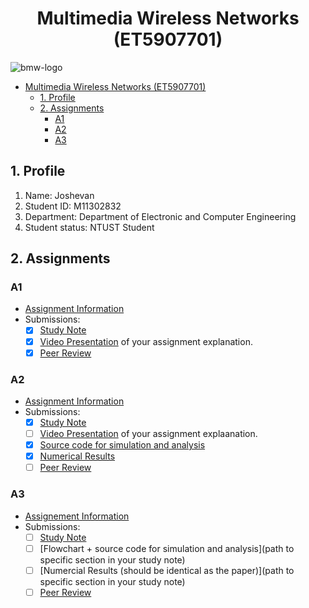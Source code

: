 # <center>Multimedia Wireless Networks (ET5907701)</center>

![bmw-logo](./assets/lab-logo.jpg)

- [Multimedia Wireless Networks (ET5907701)](#multimedia-wireless-networks-et5907701)
  - [1. Profile](#1-profile)
  - [2. Assignments](#2-assignments)
    - [A1](#a1)
    - [A2](#a2)
    - [A3](#a3)

## 1. Profile

1. Name: Joshevan
2. Student ID: M11302832
3. Department: Department of Electronic and Computer Engineering
4. Student status: NTUST Student

## 2. Assignments

### A1

- [Assignment Information](https://github.com/bmw-ece-ntust/multimedia-wireless-network?tab=readme-ov-file#a1-deadline-35-0800-am)
- Submissions:
  - [x] [Study Note](notes/a1-m11302832-Joshevan.md)
  - [x] [Video Presentation](https://youtu.be/cVHJi2ZtCr8) of your assignment explanation.
  - [x] [Peer Review](https://forms.gle/eGE2JJgjXpCXwqfq7)

### A2

- [Assignment Information](https://github.com/bmw-ece-ntust/multimedia-wireless-network?tab=readme-ov-file#a2-deadline-49-0800-am)
- Submissions:
  - [x] [Study Note](notes/assignment-2.md)
  - [ ] [Video Presentation]() of your assignment explaanation.
  - [x] [Source code for simulation and analysis](./a2/src/)
  - [x] [Numerical Results](./a2/results/)
  - [ ] [Peer Review](https://forms.gle/eGE2JJgjXpCXwqfq7)

### A3

- [Assignement Information](https://github.com/bmw-ece-ntust/multimedia-wireless-network?tab=readme-ov-file#a3-deadline-514-0800-am)
- Submissions:
  - [ ] [Study Note](notes/a3-m11302832-Joshevan.md)
  - [ ] [Flowchart + source code for simulation and analysis](path to specific section in your study note)
  - [ ] [Numercial Results (should be identical as the paper)](path to specific section in your study note)
  - [ ] [Peer Review](https://forms.gle/eGE2JJgjXpCXwqfq7)
